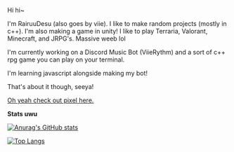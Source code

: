 Hi hi~

I'm RairuuDesu (also goes by viie). I like to make random projects (mostly in c++). I'm also making a game in unity! I like to play Terraria, Valorant, Minecraft, and JRPG's. Massive weeb lol

I'm currently working on a Discord Music Bot (ViieRythm) and a sort of c++ rpg game you can play on your terminal.

I'm learning javascript alongside making my bot!

That's about it though, seeya!

[Oh yeah check out pixel here.](https://github.com/PixelPasta)


**Stats uwu**

[![Anurag's GitHub stats](https://github-readme-stats.vercel.app/api?username=ViieDesune-RairuuDesu&show_icons=true&theme=tokyonight)](https://github.com/anuraghazra/github-readme-stats)

[![Top Langs](https://github-readme-stats.vercel.app/api/top-langs/?username=ViieDesune-RairuuDesu&layout=compact&theme=tokyonight)](https://github.com/anuraghazra/github-readme-stats)
